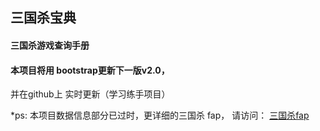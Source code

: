 
## 三国杀宝典

#### 三国杀游戏查询手册

#### 本项目将用 bootstrap更新下一版v2.0，
并在github上 实时更新（学习练手项目）

*ps: 本项目数据信息部分已过时，更详细的三国杀 fap， 请访问： [三国杀fap](http://dadao.net/sgs/#) 
